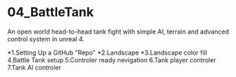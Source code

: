 # 04_BattleTank
An open world head-to-head tank fight with simple AI, terrain and advanced control system in unreal 4.


 *1.Setting Up a GitHub "Repo"
 *2.Landscape 
 *3.Landscape color fill
 4.Battle Tank setup
 5.Controler ready nevigation
 6.Tank player controler
 7.Tank Al controler
